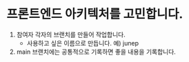 # 프론트엔드 아키텍처를 고민합니다.

1. 참여자 각자의 브랜치를 만들어 작업합니다.
    - 사용하고 싶은 이름으로 만듭니다. 예) junep
2. main 브랜치에는 공통적으로 기록하면 좋을 내용을 기록합니다.
